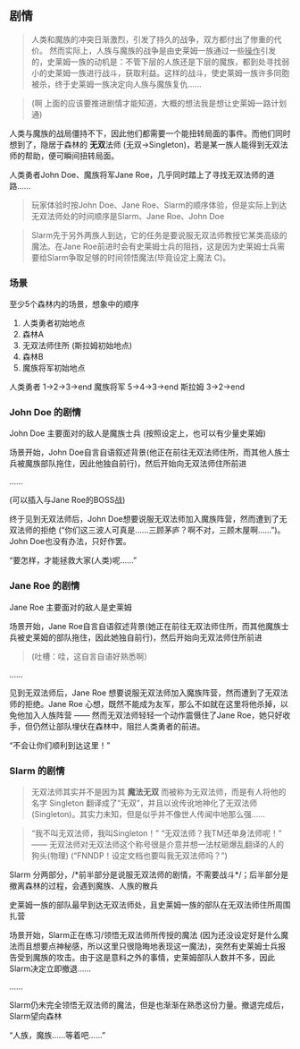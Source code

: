 ## 剧情
> 人类和魔族的冲突日渐激烈，引发了持久的战争，双方都付出了惨重的代价。
> 然而实际上，人族与魔族的战争是由史莱姆一族通过一些<u>操作</u>引发的，史莱姆一族的动机是：不管下层的人族还是下层的魔族，都到处寻找弱小的史莱姆一族进行战斗，获取利益。这样的战斗，使史莱姆一族许多同胞被杀，终于史莱姆一族决定向人族与魔族复仇……

> (啊 上面的应该要推进剧情才能知道，大概的想法我是想让史莱姆一路计划通)

人类与魔族的战局僵持不下，因此他们都需要一个能扭转局面的事件。而他们同时想到了，隐居于森林的 **无双**法师 (无双->Singleton)，若是某一族人能得到无双法师的帮助，便可瞬间扭转局面。

人类勇者John Doe、魔族将军Jane Roe，几乎同时踏上了寻找无双法师的道路……

> 玩家体验时按John Doe、Jane Roe、Slarm的顺序体验，但是实际上到达无双法师处的时间顺序是Slarm、Jane Roe、John Doe

> Slarm先于另外两族人到达，它的任务是要说服无双法师教授它某类高级的魔法。在Jane Roe前进时会有史莱姆士兵的阻挡，这是因为史莱姆士兵需要给Slarm争取足够的时间领悟魔法(毕竟设定上魔法 C)。

### 场景

至少5个森林内的场景，想象中的顺序

1. 人类勇者初始地点
2. 森林A
3. 无双法师住所 (斯拉姆初始地点)
4. 森林B
5. 魔族将军初始地点

人类勇者 1->2->3->end
魔族将军 5->4->3->end
斯拉姆 3->2->end

### John Doe 的剧情

John Doe 主要面对的敌人是魔族士兵 (按照设定上，也可以有少量史莱姆)

场景开始，John Doe自言自语叙述背景(他正在前往无双法师住所，而其他人族士兵被魔族部队拖住，因此他独自前行)，然后开始向无双法师住所前进

……

(可以插入与Jane Roe的BOSS战)

终于见到无双法师后，John Doe想要说服无双法师加入魔族阵营，然而遭到了无双法师的拒绝 (“你们这三波人可真是……三顾茅庐？啊不对，三顾木屋啊……”)。John Doe也没有办法，只好作罢。

“要怎样，才能拯救大家(人类)呢……”

### Jane Roe 的剧情

Jane Roe 主要面对的敌人是史莱姆

场景开始，Jane Roe自言自语叙述背景(她正在前往无双法师住所，而其他魔族士兵被史莱姆的部队拖住，因此她独自前行)，然后开始向无双法师住所前进

> (吐槽：哇，这自言自语好熟悉啊）

……

见到无双法师后，Jane Roe 想要说服无双法师加入魔族阵营，然而遭到了无双法师的拒绝。Jane Roe 心想，既然不能成为友军，那么不如就在这里将他杀掉，以免他加入人族阵营 —— 然而无双法师轻轻一个动作震慑住了Jane Roe，她只好收手，但仍然让部队埋伏在森林中，阻拦人类勇者的前进。

“不会让你们顺利到达这里！”

### Slarm 的剧情

> 无双法师其实并不是因为其 **魔法无双** 而被称为无双法师，而是有人将他的名字 Singleton 翻译成了“无双”，并且以讹传讹地神化了无双法师(Singleton)。其实力未知，但是似乎并不像世人传闻中地那么强……

> “我不叫无双法师，我叫Singleton！”
> “无双法师？我TM还单身法师呢！”
> —— 无双法师对无双法师这个称号很是介意并想一法杖砸爆乱翻译的人的狗头(物理)
> (“FNNDP！设定文档也要叫我无双法师吗？”)

Slarm 分两部分，/\*前半部分是说服无双法师的剧情，不需要战斗\*/；后半部分是撤离森林的过程，会遇到魔族、人族的散兵

史莱姆一族的部队最早到达无双法师处，且史莱姆一族的部队在无双法师住所周围扎营

场景开始，Slarm正在练习/领悟无双法师所传授的魔法 (因为还没设定好是什么魔法而且想要点神秘感，所以这里只很隐晦地表现这一魔法)，突然有史莱姆士兵报告受到魔族的攻击。由于这是意料之外的事情，史莱姆部队人数并不多，因此Slarm决定立即撤退……

……

Slarm仍未完全领悟无双法师的魔法，但是也渐渐在熟悉这份力量。撤退完成后，Slarm望向森林 

“人族，魔族……等着吧……”